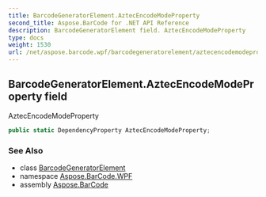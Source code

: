 ```yaml
---
title: BarcodeGeneratorElement.AztecEncodeModeProperty
second_title: Aspose.BarCode for .NET API Reference
description: BarcodeGeneratorElement field. AztecEncodeModeProperty
type: docs
weight: 1530
url: /net/aspose.barcode.wpf/barcodegeneratorelement/aztecencodemodeproperty/
---
```

## BarcodeGeneratorElement.AztecEncodeModeProperty field

AztecEncodeModeProperty

```csharp
public static DependencyProperty AztecEncodeModeProperty;
```

### See Also

* class [BarcodeGeneratorElement](../)
* namespace [Aspose.BarCode.WPF](../../../aspose.barcode.wpf/)
* assembly [Aspose.BarCode](../../../)


